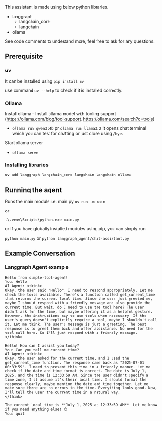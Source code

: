 This assistant is made using below python libraries.

- langgraph
    - langchain_core
    - langchain
- ollama

See code comments to undestand more, feel free to ask for any questions.

## Prerequisite

### uv 
It can be installed using `pip install uv`

use command `uv --help` to check if it is installed correctly.

### Ollama
Install ollama - 
Install ollama model with tooling support (https://ollama.com/blog/tool-support, https://ollama.com/search?c=tools)
- `ollama run qwen3:4b` pr `ollama run llama3.2`
It opens chat terminal which you can test for chatting or just close using `/bye`.

Start ollama server
- `ollama serve`

### Installing libraries
`uv add langgraph langchain_core langchain langchain-ollama`

## Running the agent
Runs the main module i.e. main.py
`uv run -m main`

or

`.\.venv\Scripts\python.exe main.py`

or if you have globally installed modules using pip, you can simply run

`python main.py` or `python langgraph_agent/chat-assistant.py`

## Example Conversation

### Langgraph Agent example
```
Hello from simple-tool-agent!
You: Hello 
AI Agent: <think>
Okay, the user said "Hello". I need to respond appropriately. Let me check the tools available. There's a function called get_current_time that returns the current local time. Since the user just greeted me, maybe I should respond with a friendly message and also provide the current time. But wait, do I need to use the tool here? The user didn't ask for the time, but maybe offering it as a helpful gesture. However, the instructions say to use tools when necessary. If the user's query doesn't explicitly require a tool, maybe I shouldn't call it. Let me think. The user's message is just a greeting. The best response is to greet them back and offer assistance. No need for the tool call here. So I'll just respond with a friendly message.
</think>

Hello! How can I assist you today?
You: Can you tell me current time?
AI Agent: <think>
Okay, the user asked for the current time, and I used the get_current_time function. The response came back as "2025-07-01 00:33:59". I need to present this time in a friendly manner. Let me check if the date and time format is correct. The date is July 1, 2025, and the time is 12:33:59 AM. Since the user didn't specify a time zone, I'll assume it's their local time. I should format the response clearly, maybe mention the date and time together. Let me make sure there are no errors in the time. Everything looks good. Now, I'll tell the user the current time in a natural way.
</think>

The current local time is **July 1, 2025 at 12:33:59 AM**. Let me know if you need anything else! 😊
You: quit
```